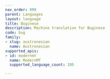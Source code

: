 ```yaml
---
nav_order: 999
parent: Languages
layout: language
title: Buginese
description: Machine translation for Buginese
code: bug
family:
- slug: austronesian
  name: Austronesian
supported_apis:
- id: modernmt
  name: ModernMT
  supported_language_count: 195

---
```



